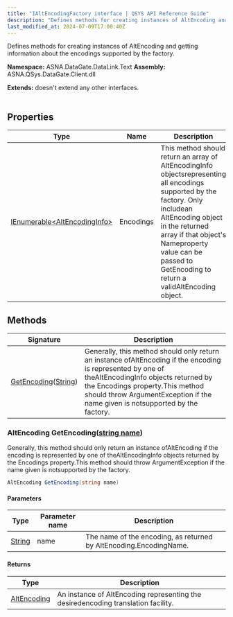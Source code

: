 ```yaml
---
title: "IAltEncodingFactory interface | QSYS API Reference Guide"
description: "Defines methods for creating instances of AltEncoding and getting information about the encodings supported by the factory. "
last_modified_at: 2024-07-09T17:00:40Z
---
```


Defines methods for creating instances of AltEncoding and getting information about the encodings supported by the factory.

**Namespace:** ASNA.DataGate.DataLink.Text
**Assembly:** ASNA.QSys.DataGate.Client.dll

**Extends:** doesn't extend any other interfaces.
<br>
<br>

## Properties

| Type | Name | Description
| --- | --- | --- 
| [IEnumerable\<AltEncodingInfo\>](https://learn.microsoft.com/en-us/dotnet/api/system.collections.generic.ienumerable-1?view=net-8.0) | Encodings | This method should return an array of AltEncodingInfo objectsrepresenting all encodings supported by the factory.  Only includean AltEncoding object in the returned array if that object's Nameproperty value can be passed to GetEncoding to return a validAltEncoding object. |

## Methods

| Signature | Description |
| --- | --- |
| [GetEncoding](#altencoding-getencodingstring-name)([String](https://docs.microsoft.com/en-us/dotnet/api/system.string)) | Generally, this method should only return an instance ofAltEncoding if the encoding is represented by one of theAltEncodingInfo objects returned by the Encodings property.This method should throw ArgumentException if the name given is notsupported by the factory.

### AltEncoding GetEncoding([string name](https://learn.microsoft.com/en-us/dotnet/api/system.string?view=net-8.0))

Generally, this method should only return an instance ofAltEncoding if the encoding is represented by one of theAltEncodingInfo objects returned by the Encodings property.This method should throw ArgumentException if the name given is notsupported by the factory.

```cs
AltEncoding GetEncoding(string name)
```

#### Parameters

| Type | Parameter name | Description
| --- | --- | ---
| [String](https://docs.microsoft.com/en-us/dotnet/api/system.string) | name | The name of the encoding, as returned by             AltEncoding.EncodingName.

#### Returns

| Type | Description
| --- | ---
| [AltEncoding](/reference/datagate/datagate-data-link/alt-encoding.html) | An instance of AltEncoding representing the desiredencoding translation facility.
